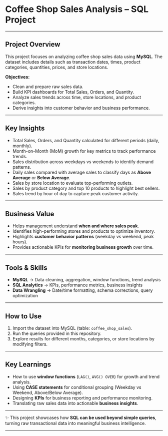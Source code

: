 # Coffee Shop Sales Analysis – SQL Project

---

## Project Overview

This project focuses on analyzing coffee shop sales data using **MySQL**. The dataset includes details such as transaction dates, times, product categories, quantities, prices, and store locations.

**Objectives:**

- Clean and prepare raw sales data.  
- Build KPI dashboards for Total Sales, Orders, and Quantity.  
- Analyze sales trends across time, store locations, and product categories.  
- Derive insights into customer behavior and business performance.  

---

## Key Insights

- Total Sales, Orders, and Quantity calculated for different periods (daily, monthly).  
- Month-on-Month (MoM) growth for key metrics to track performance trends.  
- Sales distribution across weekdays vs weekends to identify demand patterns.  
- Daily sales compared with average sales to classify days as **Above Average** or **Below Average**.  
- Sales by store location to evaluate top-performing outlets.  
- Sales by product category and top 10 products to highlight best sellers.  
- Sales trend by hour of day to capture peak customer activity.  

---

## Business Value

- Helps management understand **when and where sales peak**.  
- Identifies high-performing stores and products to optimize inventory.  
- Highlights **customer behavior patterns** (weekday vs weekend, peak hours).  
- Provides actionable KPIs for **monitoring business growth** over time.  

---

## Tools & Skills

- **MySQL** → Data cleaning, aggregation, window functions, trend analysis  
- **SQL Analytics** → KPIs, performance metrics, business insights  
- **Data Wrangling** → Date/time formatting, schema corrections, query optimization  

---

## How to Use

1. Import the dataset into MySQL (table: `coffee_shop_sales`).  
2. Run the queries provided in this repository.  
3. Explore results for different months, categories, or store locations by modifying filters.  

---

## Key Learnings

- How to use **window functions** (`LAG()`, `AVG() OVER`) for growth and trend analysis.  
- Using **CASE statements** for conditional grouping (Weekday vs Weekend, Above/Below Average).  
- Designing **KPIs** for business reporting and performance monitoring.  
- Translating raw sales data into actionable **business insights**.  

---

✨ This project showcases how **SQL can be used beyond simple queries**, turning raw transactional data into meaningful business intelligence.

---

